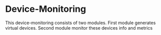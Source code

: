 # Device-Monitoring
This device-monitoring consists of two modules. 
First module generates virtual devices. Second module monitor these devices info and metrics
